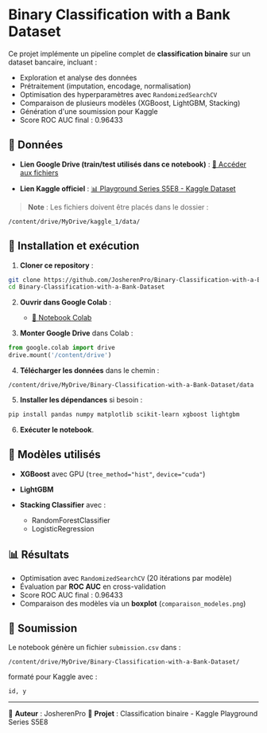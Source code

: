 # Binary Classification with a Bank Dataset

Ce projet implémente un pipeline complet de **classification binaire** sur un dataset bancaire, incluant :

* Exploration et analyse des données
* Prétraitement (imputation, encodage, normalisation)
* Optimisation des hyperparamètres avec `RandomizedSearchCV`
* Comparaison de plusieurs modèles (XGBoost, LightGBM, Stacking)
* Génération d'une soumission pour Kaggle
* Score ROC AUC final : 0.96433

## 📂 Données

* **Lien Google Drive (train/test utilisés dans ce notebook)** :
  [📎 Accéder aux fichiers](https://drive.google.com/drive/folders/17Czz1D-gmyK5WurHmANwnXEu9pHBdh-n?usp=sharing)

* **Lien Kaggle officiel** :
  [📊 Playground Series S5E8 - Kaggle Dataset](https://www.kaggle.com/competitions/playground-series-s5e8/data)

> **Note** : Les fichiers doivent être placés dans le dossier :

```
/content/drive/MyDrive/kaggle_1/data/
```

## 🚀 Installation et exécution

1. **Cloner ce repository** :

```bash
git clone https://github.com/JosherenPro/Binary-Classification-with-a-Bank-Dataset.git
cd Binary-Classification-with-a-Bank-Dataset
```

2. **Ouvrir dans Google Colab** :

   * [📓 Notebook Colab](https://colab.research.google.com/github/JosherenPro/Binary-Classification-with-a-Bank-Dataset/blob/main/main.ipynb)

3. **Monter Google Drive** dans Colab :

```python
from google.colab import drive
drive.mount('/content/drive')
```

4. **Télécharger les données** dans le chemin :

```
/content/drive/MyDrive/Binary-Classification-with-a-Bank-Dataset/data
```

5. **Installer les dépendances** si besoin :

```bash
pip install pandas numpy matplotlib scikit-learn xgboost lightgbm
```

6. **Exécuter le notebook**.

## 🧠 Modèles utilisés

* **XGBoost** avec GPU (`tree_method="hist"`, `device="cuda"`)
* **LightGBM**
* **Stacking Classifier** avec :

  * RandomForestClassifier
  * LogisticRegression

## 📊 Résultats

* Optimisation avec `RandomizedSearchCV` (20 itérations par modèle)
* Évaluation par **ROC AUC** en cross-validation
* Score ROC AUC final : 0.96433
* Comparaison des modèles via un **boxplot** (`comparaison_modeles.png`)

## 📄 Soumission

Le notebook génère un fichier `submission.csv` dans :

```
/content/drive/MyDrive/Binary-Classification-with-a-Bank-Dataset/
```

formaté pour Kaggle avec :

```
id, y
```

---

👤 **Auteur** : JosherenPro
📅 **Projet** : Classification binaire - Kaggle Playground Series S5E8

